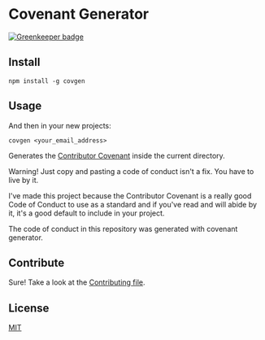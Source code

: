 # Covenant Generator

[![Greenkeeper badge](https://badges.greenkeeper.io/simonv3/covenant-generator.svg)](https://greenkeeper.io/)

## Install

```
npm install -g covgen
```

## Usage

And then in your new projects:

```
covgen <your_email_address>
```

Generates the [Contributor Covenant](http://contributor-covenant.org/) inside the current directory.

Warning! Just copy and pasting a code of conduct isn't a fix. You have to live by it.

I've made this project because the Contributor Covenant is a really good Code of Conduct to use as a standard and if you've read and will abide by it, it's a good default to include in your project.

The code of conduct in this repository was generated with covenant generator.

## Contribute

Sure! Take a look at the [Contributing file](CONTRIBUTING.md).

## License

[MIT](LICENSE)
